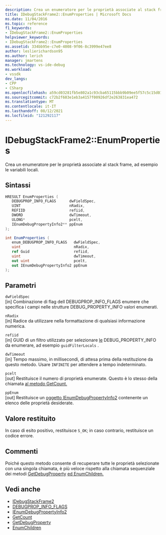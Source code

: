 ```yaml
---
description: Crea un enumeratore per le proprietà associate al stack frame, ad esempio le variabili locali.
title: IDebugStackFrame2::EnumProperties | Microsoft Docs
ms.date: 11/04/2016
ms.topic: reference
f1_keywords:
- IDebugStackFrame2::EnumProperties
helpviewer_keywords:
- IDebugStackFrame2::EnumProperties
ms.assetid: 334bb95e-c7e0-4008-9f06-8c3999e47ee8
author: leslierichardson95
ms.author: lerich
manager: jmartens
ms.technology: vs-ide-debug
ms.workload:
- vssdk
dev_langs:
- CPP
- CSharp
ms.openlocfilehash: a59cd03281fb5e802a1c93cba65115bbb9b09ee5f57c5c15d01b100b90cbf78d
ms.sourcegitcommit: c72b2f603e1eb3a4157f00926df2e263831ea472
ms.translationtype: MT
ms.contentlocale: it-IT
ms.lasthandoff: 08/12/2021
ms.locfileid: "121292117"
---
```

# <a name="idebugstackframe2enumproperties"></a>IDebugStackFrame2::EnumProperties
Crea un enumeratore per le proprietà associate al stack frame, ad esempio le variabili locali.

## <a name="syntax"></a>Sintassi

```cpp
HRESULT EnumProperties ( 
   DEBUGPROP_INFO_FLAGS      dwFieldSpec,
   UINT                      nRadix,
   REFIID                    refiid,
   DWORD                     dwTimeout,
   ULONG*                    pcelt,
   IEnumDebugPropertyInfo2** ppEnum
);
```

```csharp
int EnumProperties ( 
   enum_DEBUGPROP_INFO_FLAGS   dwFieldSpec,
   uint                        nRadix,
   ref Guid                    refiid,
   uint                        dwTimeout,
   out uint                    pcelt,
   out IEnumDebugPropertyInfo2 ppEnum
);
```

## <a name="parameters"></a>Parametri
`dwFieldSpec`\
[in] Combinazione di flag dell DEBUGPROP_INFO_FLAGS enumere che specifica [](../../../extensibility/debugger/reference/debug-property-info.md) i campi nelle strutture DEBUG_PROPERTY_INFO valori enumerati. [](../../../extensibility/debugger/reference/debugprop-info-flags.md)

`nRadix`\
[in] Radice da utilizzare nella formattazione di qualsiasi informazione numerica.

`refiid`\
[in] GUID di un filtro utilizzato per selezionare [le](../../../extensibility/debugger/reference/debug-property-info.md) DEBUG_PROPERTY_INFO da enumerare, ad esempio `guidFilterLocals` .

`dwTimeout`\
[in] Tempo massimo, in millisecondi, di attesa prima della restituzione da questo metodo. Usare `INFINITE` per attendere a tempo indeterminato.

`pcelt`\
[out] Restituisce il numero di proprietà enumerate. Questo è lo stesso della chiamata [al metodo GetCount.](../../../extensibility/debugger/reference/ienumdebugpropertyinfo2-getcount.md)

`ppEnum`\
[out] Restituisce un [oggetto IEnumDebugPropertyInfo2](../../../extensibility/debugger/reference/ienumdebugpropertyinfo2.md) contenente un elenco delle proprietà desiderate.

## <a name="return-value"></a>Valore restituito
 In caso di esito positivo, restituisce `S_OK`; in caso contrario, restituisce un codice errore.

## <a name="remarks"></a>Commenti
 Poiché questo metodo consente di recuperare tutte le proprietà selezionate con una singola chiamata, è più veloce rispetto alla chiamata sequenziale dei metodi [GetDebugProperty](../../../extensibility/debugger/reference/idebugstackframe2-getdebugproperty.md) [ed EnumChildren.](../../../extensibility/debugger/reference/idebugproperty2-enumchildren.md)

## <a name="see-also"></a>Vedi anche
- [IDebugStackFrame2](../../../extensibility/debugger/reference/idebugstackframe2.md)
- [DEBUGPROP_INFO_FLAGS](../../../extensibility/debugger/reference/debugprop-info-flags.md)
- [IEnumDebugPropertyInfo2](../../../extensibility/debugger/reference/ienumdebugpropertyinfo2.md)
- [GetCount](../../../extensibility/debugger/reference/ienumdebugpropertyinfo2-getcount.md)
- [GetDebugProperty](../../../extensibility/debugger/reference/idebugstackframe2-getdebugproperty.md)
- [EnumChildren](../../../extensibility/debugger/reference/idebugproperty2-enumchildren.md)
